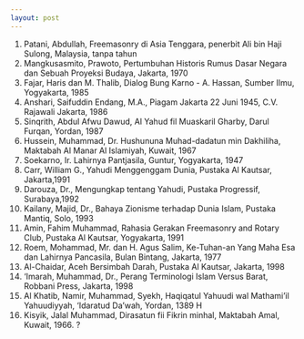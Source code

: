 ```yaml
---
layout: post
---
```


1. Patani, Abdullah, Freemasonry di Asia Tenggara, penerbit Ali bin Haji Sulong, Malaysia, tanpa tahun 
2. Mangkusasmito, Prawoto, Pertumbuhan Historis Rumus Dasar Negara dan Sebuah Proyeksi Budaya, Jakarta, 1970 
3. Fajar, Haris dan M. Thalib, Dialog Bung Karno - A. Hassan, Sumber Ilmu, Yogyakarta, 1985 
4. Anshari, Saifuddin Endang, M.A., Piagam Jakarta 22 Juni 1945, C.V. Rajawali Jakarta, 1986 
5. Sinqrith, Abdul Afwu Dawud, Al Yahud fil Muaskaril Gharby, Darul Furqan, Yordan, 1987 
6. Hussein, Muhammad, Dr. Hushununa Muhad-dadatun min Dakhiliha, Maktabah Al Manar Al Islamiyah, Kuwait, 1967 
7. Soekarno, Ir. Lahirnya Pantjasila, Guntur, Yogyakarta, 1947 
8. Carr, William G., Yahudi Menggenggam Dunia, Pustaka Al Kautsar, Jakarta,1991 
9. Darouza, Dr., Mengungkap tentang Yahudi, Pustaka Progressif, Surabaya,1992 
10. Kailany, Majid, Dr., Bahaya Zionisme terhadap Dunia Islam, Pustaka Mantiq, Solo, 1993 
11. Amin, Fahim Muhammad, Rahasia Gerakan Freemasonry and Rotary Club, Pustaka Al Kautsar, Yogyakarta, 1991 
12. Roem, Mohammad, Mr. dan H. Agus Salim, Ke-Tuhan-an Yang Maha Esa dan Lahirnya Pancasila, Bulan Bintang, Jakarta, 1977 
13. Al-Chaidar, Aceh Bersimbah Darah, Pustaka Al Kautsar, Jakarta, 1998 
14. ‘Imarah, Muhammad, Dr., Perang Terminologi Islam Versus Barat, Robbani Press, Jakarta, 1998 
15. Al Khatib, Namir, Muhammad, Syekh, Haqiqatul Yahuudi wal Mathami’il Yahuudiyyah, ‘Idaratud Da’wah, Yordan, 1389 H 
16. Kisyik, Jalal Muhammad, Dirasatun fii Fikrin minhal, Maktabah Amal, Kuwait, 1966. ? 
